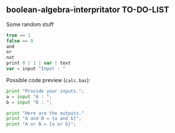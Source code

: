 boolean-algebra-interpritator TO-DO-LIST
---
Some random stuff
```js
true == 1
false == 0
and
or
not
print 0 | 1 | var | text
var = input "Input : "
```

Possible code preview (`calc.bas`):
```py
print "Provide your inputs.";
a = input "A : ";
b = input "B : ";

print "Here are the outputs."
print "A and B = {a and b}";
print "A or B = {a or b}";
```